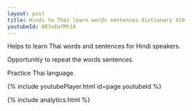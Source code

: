 ```yaml
---
layout: post
title: Hindi to Thai learn words sentences dictionary 410 
youtubeId: 6R3sEofMt1A
---
```

 
 
Helps to learn Thai words and sentences for Hindi speakers.

Opportunitiy to repeat the words sentences. 

Practice Thai language. 
 
{% include youtubePlayer.html id=page.youtubeId %}
 
 
{% include analytics.html %}